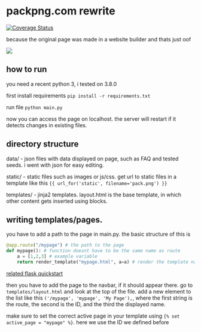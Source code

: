 # packpng.com rewrite
[![Coverage Status](https://coveralls.io/repos/github/laundmo/packpng/badge.svg?branch=master)](https://coveralls.io/github/laundmo/packpng?branch=master)

because the original page was made in a website builder and thats just oof

![](https://i.vgy.me/KPsCYW.png)

## how to run

you need a recent python 3, i tested on 3.8.0

first install requirements `pip install -r requirements.txt`

run file `python main.py`

now you can access the page on localhost. the server will restart if it detects changes in existing files.

## directory structure

data/ - json files with data displayed on page, such as FAQ and tested seeds. i went with json for easy editing.

static/ - static files such as images or js/css. get url to static files in a template like this `{{ url_for('static', filename='pack.png') }}`

templates/ - jinja2 templates. layout.html is the base template, in which other content gets inserted using blocks.

## writing templates/pages.

you have to add a path to the page in main.py. the basic structure of this is
```python
@app.route("/mypage") # the path to the page
def mypage(): # function doesnt have to be the same name as route
    a = [1,2,3] # example variable
    return render_template("mypage.html", a=a) # render the template named "mypage.html" from the templates folder, and pass the value of "a" with the name "a" to the template
```
[related flask quickstart](https://flask.palletsprojects.com/en/1.1.x/quickstart/#routing)

then you have to add the page to the navbar, if it should appear there.
go to `templates/layout.html` and look at the top of the file. add a new element to the list like this `('/mypage', 'mypage', 'My Page'),`, where the first string is the route, the second is the ID, and the third the displayed name.

make sure to set the correct active page in your template using `{% set active_page = "mypage" %}`. here we use the ID we defined before
